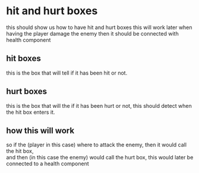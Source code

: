 # hit and hurt boxes

this should show us how to have hit and hurt boxes
this will work later when having the player damage the enemy
then it should be connected with health component

## hit boxes
this is the box that will tell if it has been hit or not.

## hurt boxes
this is the box that will the if it has been hurt or not, this should detect when the hit box enters it.

## how this will work
so if the (player in this case) where to attack the enemy, then it would call the hit box,  
and then (in this case the enemy) would call the hurt box, this would later be connected to a health component
